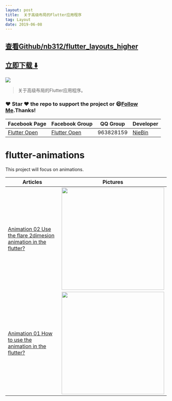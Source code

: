 ```yaml
---
layout: post
title:  关于高级布局的Flutter应用程序
tag: Layout
date: 2019-06-08
---
```


 

## [查看Github/nb312/flutter_layouts_higher](http://github.com/nb312/flutter_layouts_higher)
## [立即下载 ️⬇️ ](https://codeload.github.com/nb312/flutter_layouts_higher/zip/master) 


 
![](https://flutterawesome.com/content/images/2018/12/flutter_layouts_higher.jpg)
 
>
> 关于高级布局的Flutter应用程序。
>

 
### :heart: Star :heart: the repo to support the project or :smile:[Follow Me](https://github.com/nb312).Thanks!
Facebook Page | Facebook Group | QQ Group | Developer |
--- | --- | --- | ---
[Flutter Open ](https://www.facebook.com/flutteropen) | [Flutter Open](https://www.facebook.com/groups/948618338674126/) |  963828159 |[NieBin](https://github.com/nb312)

# flutter-animations
This project will focus on animations.

Articles | Pictures
--- | --- 
[Animation 02 Use the flare 2dimesion animation in the flutter?](https://medium.com/flutteropen/animation-02-use-the-flare-animation-in-the-flutter-5fa89dd74c54) | <img src="https://raw.githubusercontent.com/nb312/flutter_layouts_higher/master/doc/animation_flare.gif" height="320" />
[Animation 01 How to use the animation in the flutter?](https://medium.com/flutteropen/animation-01-how-to-use-the-animation-in-the-flutter-e3ef7043f940) | <img src="https://raw.githubusercontent.com/nb312/flutter_layouts_higher/master/doc/animation_01.gif" height="320" />


